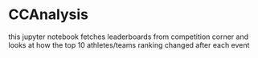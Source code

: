 # CCAnalysis
this jupyter notebook fetches leaderboards from competition corner and looks at how the top 10 athletes/teams ranking changed after each event
